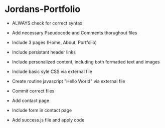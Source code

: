 # Jordans-Portfolio

- ALWAYS check for correct syntax

- Add necessary Pseudocode and Comments thorughout files

- Include 3 pages (Home, About, Portfolio)

- Include persistant header links

- Include personalized content, including both formatted text and images

- Include basic syle CSS via external file

- Create routine javascript "Hello World" via external file

- Commit correct files

- Add contact page

- Include form in contact page

- Add success.js file and apply code
